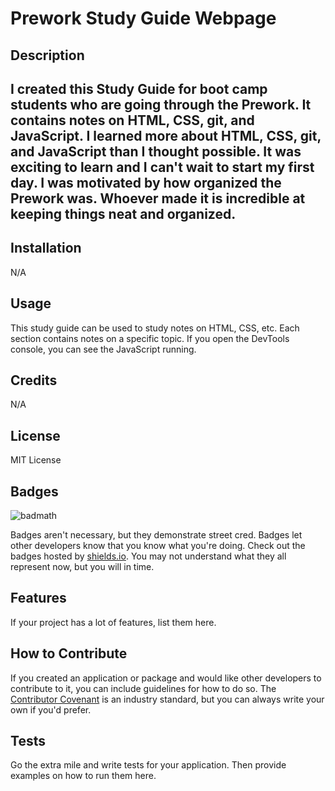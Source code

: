 # Prework Study Guide Webpage

## Description

## I created this Study Guide for boot camp students who are going through the Prework. It contains notes on HTML, CSS, git, and JavaScript. I learned more about HTML, CSS, git, and JavaScript than I thought possible. It was exciting to learn and I can't wait to start my first day. I was motivated by how organized the Prework was. Whoever made it is incredible at keeping things neat and organized. 

## Installation

N/A

## Usage

This study guide can be used to study notes on HTML, CSS, etc. Each section contains notes on a specific topic. If you open the DevTools console, you can see the JavaScript running. 

## Credits

N/A

## License

MIT License

## Badges

![badmath](https://img.shields.io/github/languages/top/nielsenjared/badmath)

Badges aren't necessary, but they demonstrate street cred. Badges let other developers know that you know what you're doing. Check out the badges hosted by [shields.io](https://shields.io/). You may not understand what they all represent now, but you will in time.

## Features

If your project has a lot of features, list them here.

## How to Contribute

If you created an application or package and would like other developers to contribute to it, you can include guidelines for how to do so. The [Contributor Covenant](https://www.contributor-covenant.org/) is an industry standard, but you can always write your own if you'd prefer.

## Tests

Go the extra mile and write tests for your application. Then provide examples on how to run them here.
